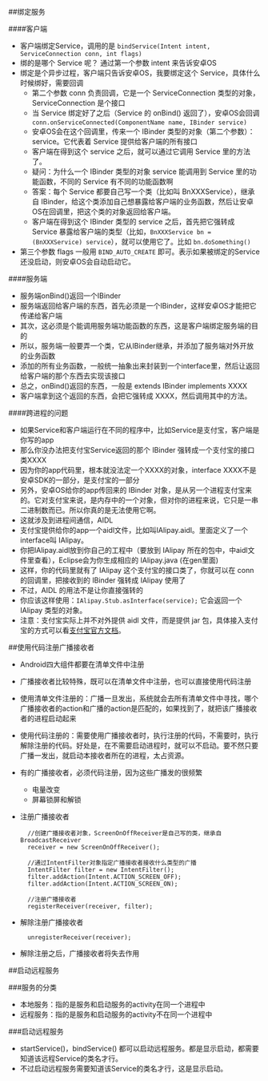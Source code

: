 ##绑定服务

####客户端
* 客户端绑定Service，调用的是 `bindService(Intent intent, ServiceConnection conn, int flags)`
* 绑的是哪个 Service 呢？ 通过第一个参数 intent 来告诉安卓OS
* 绑定是个异步过程，客户端只告诉安卓OS，我要绑定这个 Service，具体什么时候绑好，需要回调
	* 第二个参数 conn 负责回调，它是一个 ServiceConnection 类型的对象，ServiceConnection 是个接口
	* 当 Service 绑定好了之后（Service 的 onBind() 返回了），安卓OS会回调 `conn.onServiceConnected(ComponentName name, IBinder service)`
	* 安卓OS会在这个回调里，传来一个 IBinder 类型的对象（第二个参数）：service。它代表着 Service 提供给客户端的所有接口
	* 客户端在得到这个 service 之后，就可以通过它调用 Service 里的方法了。 
	* 疑问：为什么一个 IBinder 类型的对象 service 能调用到 Service 里的功能函数，不同的 Service 有不同的功能函数啊
	* 答案：每个 Service 都要自己写一个类（比如叫 BnXXXService），继承自 IBinder，给这个类添加自己想暴露给客户端的业务函数，然后让安卓OS在回调里，把这个类的对象返回给客户端。
	* 客户端在得到这个 IBinder 类型的 service 之后，首先把它强转成 Service 暴露给客户端的类型（比如，`BnXXXService bn = (BnXXXService) service`），就可以使用它了。比如 `bn.doSomething()`
* 第三个参数 flags 一般用 `BIND_AUTO_CREATE` 即可。表示如果被绑定的Service还没启动，则安卓OS会自动启动它。

####服务端
* 服务端onBind()返回一个IBinder
* 服务端返回给客户端的东西，首先必须是一个IBinder，这样安卓OS才能把它传递给客户端
* 其次，这必须是个能调用服务端功能函数的东西，这是客户端绑定服务端的目的
* 所以，服务端一般要弄一个类，它从IBinder继承，并添加了服务端对外开放的业务函数
* 添加的所有业务函数，一般统一抽象出来封装到一个interface里，然后让返回给客户端的那个东西去实现该接口
* 总之，onBind()返回的东西，一般是 extends IBinder implements XXXX
* 客户端拿到这个返回的东西，会把它强转成 XXXX，然后调用其中的方法。

####跨进程的问题
* 如果Service和客户端运行在不同的程序中，比如Service是支付宝，客户端是你写的app
* 那么你没办法把支付宝Service返回的那个 IBinder 强转成一个支付宝的接口类XXXX
* 因为你的app代码里，根本就没法定一个XXXX的对象，interface XXXX不是安卓SDK的一部分，是支付宝的一部分
* 另外，安卓OS给你的app传回来的 IBinder 对象，是从另一个进程支付宝来的。它对支付宝来说，是内存中的一个对象，但对你的进程来说，它只是一串二进制数而已。所以你真的是无法使用它啊。
* 这就涉及到进程间通信，AIDL
* 支付宝提供给你的app一个aidl文件，比如叫IAlipay.aidl。里面定义了一个interface叫 IAlipay。
* 你把IAlipay.aidl放到你自己的工程中（要放到 IAlipay 所在的包中，中aidl文件里查看），Eclipse会为你生成相应的 IAlipay.java (在gen里面)
* 这样，你的代码里就有了 IAlipay 这个支付宝的接口类了，你就可以在 conn 的回调里，把接收到的 IBinder 强转成 IAlipay 使用了
* 不过，AIDL 的用法不是让你直接强转的
* 你应该这样使用：`IAlipay.Stub.asInterface(service);` 它会返回一个 IAlipay 类型的对象。
* 注意：支付宝实际上并不对外提供 aidl 文件，而是提供 jar 包，具体接入支付宝的方式可以看[支付宝官方文档](https://doc.open.alipay.com/docs/doc.htm?spm=a219a.7629140.0.0.Z3z0Fs&treeId=59&articleId=103681&docType=1)。


##使用代码注册广播接收者
* Android四大组件都要在清单文件中注册
* 广播接收者比较特殊，既可以在清单文件中注册，也可以直接使用代码注册
* 使用清单文件注册的：广播一旦发出，系统就会去所有清单文件中寻找，哪个广播接收者的action和广播的action是匹配的，如果找到了，就把该广播接收者的进程启动起来
* 使用代码注册的：需要使用广播接收者时，执行注册的代码，不需要时，执行解除注册的代码。好处是，在不需要启动进程时，就可以不启动。要不然只要广播一发出，就启动本接收者所在的进程，太占资源。
* 有的广播接收者，必须代码注册，因为这些广播发的很频繁
	* 电量改变
	* 屏幕锁屏和解锁
* 注册广播接收者

		//创建广播接收者对象，ScreenOnOffReceiver是自己写的类，继承自 BroadcastReceiver
		receiver = new ScreenOnOffReceiver();
		
		//通过IntentFilter对象指定广播接收者接收什么类型的广播
		IntentFilter filter = new IntentFilter();
		filter.addAction(Intent.ACTION_SCREEN_OFF);
		filter.addAction(Intent.ACTION_SCREEN_ON);
		
		//注册广播接收者
		registerReceiver(receiver, filter);

* 解除注册广播接收者

		unregisterReceiver(receiver);

* 解除注册之后，广播接收者将失去作用

##启动远程服务

###服务的分类
* 本地服务：指的是服务和启动服务的activity在同一个进程中
* 远程服务：指的是服务和启动服务的activity不在同一个进程中

###启动远程服务
* startService()，bindService() 都可以启动远程服务。都是显示启动，都需要知道该远程Service的类名才行。
* 不过启动远程服务需要知道该Service的类名才行，这是显示启动。